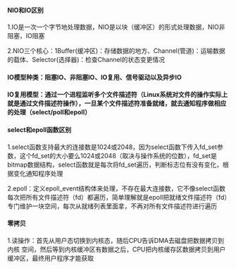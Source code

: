 #### NIO和IO区别

1.IO是一次一个字节地处理数据，NIO是以块（缓冲区）的形式处理数据，NIO非阻塞，IO阻塞

2.NIO三个核心：1Buffer(缓冲区)：存储数据的地方、Channel(管道)：运输数据的载体、Selector(选择器)：检查Channel的状态变更情况

#### IO模型种类：阻塞IO、非阻塞IO、IO复用、信号驱动以及异步IO

#### IO复用模型：通过一个进程监听多个文件描述符（Linux系统对文件的操作实际上就是通过文件描述符操作），一旦某个文件描述符准备就绪，就去通知程序做相应的处理（select/poll和epoll）

#### select和epoll函数区别

1.select函数支持最大的连接数是1024或2048，因为select函数下传入fd_set参数，这个fd_set的大小要么1024或2048（取决与操作系统的位数），fd_set是bitmap数据结构，select函数就是每次将fd_set遍历，判断标志位有没有变化，根据变化通知程序处理

2.epoll：定义epoll_event结构体来处理，不存在最大连接数，它不像select函数每次把所有文件描述符（fd）都遍历，简单理解就是epoll把就绪文件描述符（fd）专门维护一块空间，每次从就绪列表里面拿，不再对所有文件描述符进行遍历

#### 零拷贝

1.读操作：首先从用户态切换到内核态，随后CPU告诉DMA去磁盘把数据拷贝到内核 空间，然后等到内核缓冲区有数据之后，CPU把内核缓存区数据拷贝到用户缓冲区，最终用户程序才能获取